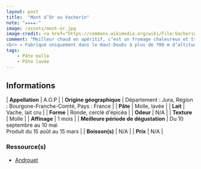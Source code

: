 ```yaml
---
layout: post
title:  "Mont d’Or ou Vacherin"
note: "★★★★☆"
image: /assets/mont-or.jpg
image-credit: <a href="https://commons.wikimedia.org/wiki/File:Vacherin_du_haut_Doubs.jpg">Zubro</a>, <a href="http://creativecommons.org/licenses/by-sa/3.0/">CC BY-SA 3.0</a>, via Wikimedia Commons
comment: "Meilleur chaud en apéritif, c’est un fromage chaleureux et très coulant ! Parfumé avec des notes boisées ! Peut être mangé préparé (vin blanc, échalotte…).
<br> « Fabriqué uniquement dans le Haut-Doubs à plus de 700 m d’altitude, le Mont d’Or a obtenu son AOC en 1981 puis son AOP en 1996. Fromage d’hiver, il tire notamment ses arômes de l’épicéa avec lequel il partage beaucoup : ceinturé avec une sangle en épicéa, affiné sur des planches en épicéa puis dans sa boîte faite avec la même essence »."
tags:
    - Pâte molle
    - Pâte lavée
---
```


## Informations

| **Appellation** | A.O.P |
| **Origine géographique** | Département : Jura, Région : Bourgone-Franche-Comté, Pays : France   |
| **Pâte** | Molle, lavée |
| **Lait** | Vache, lait cru |
| **Forme** | Ronde, cerclé d'épicéa |
| **Odeur** | N/A |
| **Texture** | Molle |
| **Affinage** | 1 mois |
| **Meilleure période de dégustation** | Du 10 septembre au 10 mai<br>Produit du 15 août au 15 mars |
| **Boisson(s)** | N/A |
| **Prix** | N/A |

### Ressource(s)
* [Androuet](http://androuet.com/Mont-d-or-ou-vacherin-mont-d-or-154.html)